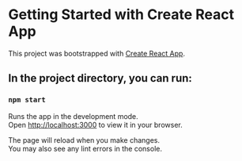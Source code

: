 # Getting Started with Create React App

This project was bootstrapped with [Create React App](https://github.com/facebook/create-react-app).

## In the project directory, you can run:

### `npm start`

Runs the app in the development mode.\
Open [http://localhost:3000](http://localhost:3000) to view it in your browser.

The page will reload when you make changes.\
You may also see any lint errors in the console.
